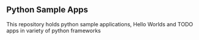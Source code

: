 ## Python Sample Apps

This repository holds python sample applications, Hello Worlds and TODO apps in variety of python frameworks